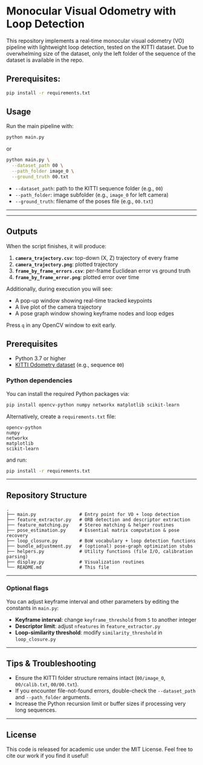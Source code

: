 # Monocular Visual Odometry with Loop Detection

This repository implements a real‑time monocular visual odometry (VO) pipeline with lightweight loop detection, tested on the KITTI dataset. Due to overwhelming size of the dataset, only the left folder of the sequence of the dataset is available in the repo.

## Prerequisites:
```bash
pip install -r requirements.txt
```

## Usage

Run the main pipeline with:

```bash
python main.py 
```

or

```bash
python main.py \
  --dataset_path 00 \
  --path_folder image_0 \
  --ground_truth 00.txt
```

- `--dataset_path`: path to the KITTI sequence folder (e.g., `00`)
- `--path_folder`: image subfolder (e.g., `image_0` for left camera)
- `--ground_truth`: filename of the poses file (e.g., `00.txt`)

---

---

## Outputs

When the script finishes, it will produce:

1. **`camera_trajectory.csv`**: top-down (X, Z) trajectory of every frame
2. **`camera_trajectory.png`**: plotted trajectory
3. **`frame_by_frame_errors.csv`**: per-frame Euclidean error vs ground truth
4. **`frame_by_frame_error.png`**: plotted error over time

Additionally, during execution you will see:

- A pop-up window showing real-time tracked keypoints
- A live plot of the camera trajectory
- A pose graph window showing keyframe nodes and loop edges

Press `q` in any OpenCV window to exit early.


## Prerequisites

- Python 3.7 or higher
- [KITTI Odometry dataset](http://www.cvlibs.net/datasets/kitti/eval_odometry.php) (e.g., sequence `00`)

### Python dependencies
You can install the required Python packages via:

```bash
pip install opencv-python numpy networkx matplotlib scikit-learn
```

Alternatively, create a `requirements.txt` file:

```text
opencv-python
numpy
networkx
matplotlib
scikit-learn
```

and run:

```bash
pip install -r requirements.txt
```

---

## Repository Structure

```text
.
├── main.py                # Entry point for VO + loop detection
├── feature_extractor.py   # ORB detection and descriptor extraction
├── feature_matching.py    # Stereo matching & helper routines
├── pose_estimation.py     # Essential matrix computation & pose recovery
├── loop_closure.py        # BoW vocabulary + loop detection functions
├── bundle_adjustment.py   # (optional) pose-graph optimization stubs
├── helpers.py             # Utility functions (file I/O, calibration parsing)
├── display.py             # Visualization routines
└── README.md              # This file
```

---



### Optional flags

You can adjust keyframe interval and other parameters by editing the constants in `main.py`:

- **Keyframe interval**: change `keyframe_threshold` from `5` to another integer
- **Descriptor limit**: adjust `nfeatures` in `feature_extractor.py`
- **Loop-similarity threshold**: modify `similarity_threshold` in `loop_closure.py`


---

## Tips & Troubleshooting

- Ensure the KITTI folder structure remains intact (`00/image_0`, `00/calib.txt`, `00/00.txt`).
- If you encounter file-not-found errors, double-check the `--dataset_path` and `--path_folder` arguments.
- Increase the Python recursion limit or buffer sizes if processing very long sequences.

---

## License

This code is released for academic use under the MIT License. Feel free to cite our work if you find it useful!

